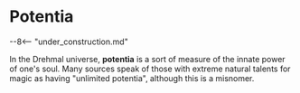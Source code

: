 # Potentia

--8<-- "under_construction.md"

In the Drehmal universe, **potentia** is a sort of measure of the innate power of one's soul. Many sources speak of those with extreme natural talents for magic as having "unlimited potentia", although this is a misnomer.